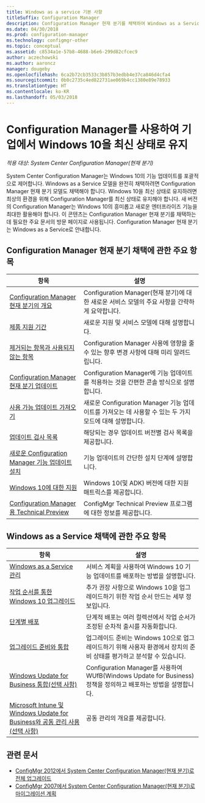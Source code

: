 ```yaml
---
title: Windows as a service 기본 사항
titleSuffix: Configuration Manager
description: Configuration Manager 현재 분기를 채택하여 Windows as a Service를 지원하는 데 필요한 기본 정보를 얻을 수 있습니다.
ms.date: 04/30/2018
ms.prod: configuration-manager
ms.technology: configmgr-other
ms.topic: conceptual
ms.assetid: c8534a1e-57b8-4688-b6e6-299d82cfcec9
author: aczechowski
ms.author: aaroncz
manager: dougeby
ms.openlocfilehash: 6ca2b72cb3533c3b857b3edbb4e37ca846d4cfa4
ms.sourcegitcommit: 0b0c2735c4ed822731ae069b4cc1380e89e78933
ms.translationtype: HT
ms.contentlocale: ko-KR
ms.lasthandoff: 05/03/2018
---
```

# <a name="keep-windows-10-up-to-date-in-the-enterprise-using-configuration-manager"></a>Configuration Manager를 사용하여 기업에서 Windows 10을 최신 상태로 유지

*적용 대상: System Center Configuration Manager(현재 분기)*

System Center Configuration Manager는 Windows 10의 기능 업데이트를 포괄적으로 제어합니다. Windows as a Service 모델을 완전히 채택하려면 Configuration Manager 현재 분기 모델도 채택해야 합니다. Windows 10을 최신 상태로 유지하려면 최상의 환경을 위해 Configuration Manager를 최신 상태로 유지해야 합니다. 새 버전의 Configuration Manager는 Windows 10의 흥미롭고 새로운 엔터프라이즈 기능을 최대한 활용해야 합니다. 이 콘텐츠는 Configuration Manager 현재 분기를 채택하는 데 필요한 주요 문서의 방문 페이지로 사용됩니다. Configuration Manager 현재 분기는 Windows as a Service로 안내합니다.

## <a name="key-topics-about-adopting-configuration-manager-current-branch"></a>Configuration Manager 현재 분기 채택에 관한 주요 항목

| 항목        | 설명          | 
| ------------- |-------------|
|[Configuration Manager 현재 분기의 개요](/sccm/core/plan-design/changes/whats-new-incremental-versions)|Configuration Manager(현재 분기)에 대한 새로운 서비스 모델의 주요 사항을 간략하게 요약합니다.|
|[제품 지원 기간](/sccm/core/servers/manage/current-branch-versions-supported)|새로운 지원 및 서비스 모델에 대해 설명합니다.|
|[제거되는 항목과 사용되지 않는 항목](/sccm//core/plan-design/changes/deprecated/removed-and-deprecated)|Configuration Manager 사용에 영향을 줄 수 있는 향후 변경 사항에 대해 미리 알려드립니다.|
|[Configuration Manager 현재 분기 업데이트](/sccm/core/servers/manage/updates)|Configuration Manager에 기능 업데이트를 적용하는 것을 간편한 콘솔 방식으로 설명합니다.|
|[사용 가능 업데이트 가져오기](/sccm/core/servers/manage/install-in-console-updates#get-available-updates)|새로운 Configuration Manager 기능 업데이트를 가져오는 데 사용할 수 있는 두 가지 모드에 대해 설명합니다.|
|[업데이트 검사 목록](/sccm/core/servers/manage/install-in-console-updates#bkmk_beforeinstall)|해당되는 경우 업데이트 버전별 검사 목록을 제공합니다.| 
|[새로운 Configuration Manager 기능 업데이트 설치](/sccm/core/servers/manage/install-in-console-updates#bkmk_install)|기능 업데이트의 간단한 설치 단계에 설명합니다.|
|[Windows 10에 대한 지원](/sccm/core/plan-design/configs/support-for-windows-10)|Windows 10(및 ADK) 버전에 대한 지원 매트릭스를 제공합니다.|
|[Configuration Manager용 Technical Preview](/sccm/core/get-started/technical-preview)|ConfigMgr Technical Preview 프로그램에 대한 정보를 제공합니다.|


## <a name="key-topics-about-adopting-windows-as-a-service"></a>Windows as a Service 채택에 관한 주요 항목
| 항목        | 설명          | 
| ------------- |-------------|
|[Windows as a Service 관리](/sccm/osd/deploy-use/manage-windows-as-a-service)|서비스 계획을 사용하여 Windows 10 기능 업데이트를 배포하는 방법을 설명합니다.|
|[작업 순서를 통한 Windows 10 업그레이드](/sccm/osd/deploy-use/create-a-task-sequence-to-upgrade-an-operating-system)|추가 권장 사항으로 Windows 10을 업그레이드하기 위한 작업 순서 만드는 세부 정보입니다.|
|[단계별 배포](/sccm/osd/deploy-use/create-phased-deployment-for-task-sequence)|단계적 배포는 여러 컬렉션에서 작업 순서가 조정된 순차적 출시를 자동화합니다.|  
|[업그레이드 준비와 통합](/sccm/core/clients/manage/upgrade/upgrade-analytics)|업그레이드 준비는 Windows 10으로 업그레이드하기 위해 사용자 환경에서 장치의 준비 상태를 평가하고 분석할 수 있습니다.| 
|[Windows Update for Business 통합(선택 사항)](/sccm/sum/deploy-use/integrate-windows-update-for-business-windows-10)|Configuration Manager를 사용하여 WUfB(Windows Update for Business) 정책을 정의하고 배포하는 방법을 설명합니다.|
|[Microsoft Intune 및 Windows Update for Business와 공동 관리 사용(선택 사항)](/sccm/core/clients/manage/co-management-overview)|공동 관리의 개요를 제공합니다.| 


## <a name="related-articles"></a>관련 문서

- [ConfigMgr 2012에서 System Center Configuration Manager(현재 분기)로 전체 업그레이드](/sccm/core/servers/deploy/install/upgrade-to-configuration-manager)
- [ConfigMgr 2007에서 System Center Configuration Manager(현재 분기)로 마이그레이션 계획](/sccm/core/migration/planning-for-migration)